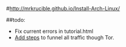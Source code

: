 #http://mrkrucible.github.io/Install-Arch-Linux/

##todo:
- Fix current errors in tutorial.html
- [Add steps](https://wiki.archlinux.org/index.php/Tor#Introduction) to funnel all traffic though Tor.
  
